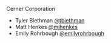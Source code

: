 Cerner Corporation

- Tyler Biethman [@tbiethman]
- Matt Henkes [@mjhenkes]
- Emily Rohrbough [@emilyrohrbough]

[@tbiethman]: https://github.com/tbiethman
[@mjhenkes]: https://github.com/mjhenkes
[@emilyrohrbough]: https://github.com/emilyrohrbough
